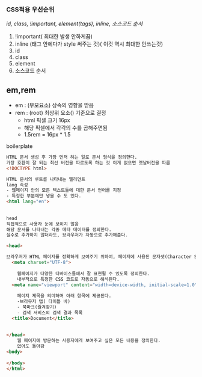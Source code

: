 ### CSS적용 우선순위

*id, class, !important, element(tags), inline, 소스코드 순서*



1. !important( 최대한 발생 안하게끔)
2. inline (태그 안에다가 style 써주는 것)( 이것 역시 최대한 안쓰는것)
3. id
4. class
5. element
6. 소스코드 순서







## em,rem

* em :  (부모요소) 상속의 영향을 받음
* rem : (root) 최상위 요소(<html>) 기준으로 결정
  * html 픽셀 크기 16px 
  * 해당 픽셀에서 각각의 수를 곱해주면됨
  * 1.5rem = 16px * 1.5







boilerplate

```html
HTML 문서 생성 후 가장 먼저 하는 일로 문서 형식을 정의한다.
가장 호환이 잘 되는 최선 버전을 따르도록 하는 것 이게 없으면 옛날버전을 따름
<!DOCTYPE html>

HTML 문서의 루트를 나타내는 엘리먼트
lang 속성 
- 웹페이지 안의 모든 텍스트들에 대한 문서 언어를 지정
- 특정한 부분에만 넣을 수 도 있다.
<html lang="en">
    
    
head 
직접적으로 사용자 눈에 보이지 않음 
해당 문서를 나타내는 각종 메타 데이터를 정의한다.
실수로 추가하지 않더라도, 브라우저가 자동으로 추가해준다.

<head>

브라우저가 HTML 페이지를 정확하게 보여주기 위하여, 페이지에 사용된 문자셋(Character Set)을 정의한다.
  <meta charset="UTF-8">
  
    웹페이지가 다양한 디바이스들에서 잘 표현될 수 있도록 정의한다.
    내부적으로 특정한 CSS 코드로 자동으로 해석된다.
  <meta name="viewport" content="width=device-width, initial-scale=1.0">
    
    페이지 제목을 의미하며 아래 항목에 제공된다.
    -브라우저 탭( 타이틀 바)
    - 북마크(즐겨찾기)
    - 검색 서비스의 검색 결과 목록
  <title>Document</title>
    
    
</head>
    웹 페이지에 방문하는 사용자에게 보여주고 싶은 모든 내용을 정의한다.
    없어도 돌아감 
<body>
  
</body>
</html>
```

